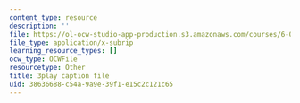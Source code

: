 ```yaml
---
content_type: resource
description: ''
file: https://ol-ocw-studio-app-production.s3.amazonaws.com/courses/6-042j-mathematics-for-computer-science-spring-2015/38636688c54a9a9e39f1e15c2c121c65_4Dz4vNUxnZM.srt
file_type: application/x-subrip
learning_resource_types: []
ocw_type: OCWFile
resourcetype: Other
title: 3play caption file
uid: 38636688-c54a-9a9e-39f1-e15c2c121c65
---
```

